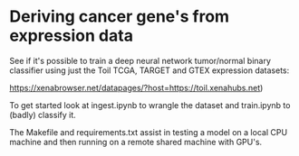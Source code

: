 # Deriving cancer gene's from expression data

See if it's possible to train a deep neural network tumor/normal binary classifier using just the Toil TCGA, TARGET and GTEX expression datasets:

https://xenabrowser.net/datapages/?host=https://toil.xenahubs.net)

To get started look at ingest.ipynb to wrangle the dataset and train.ipynb to (badly) classify it.

The Makefile and requirements.txt assist in testing a model on a local CPU machine and then running
on a remote shared machine with GPU's.
